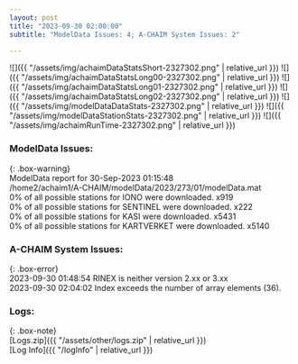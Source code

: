 ```yaml
---
layout: post
title: "2023-09-30 02:00:00"
subtitle: "ModelData Issues: 4; A-CHAIM System Issues: 2"

---
```


![]({{ "/assets/img/achaimDataStatsShort-2327302.png" | relative_url }})
![]({{ "/assets/img/achaimDataStatsLong00-2327302.png" | relative_url }})
![]({{ "/assets/img/achaimDataStatsLong01-2327302.png" | relative_url }})
![]({{ "/assets/img/achaimDataStatsLong02-2327302.png" | relative_url }})
![]({{ "/assets/img/modelDataDataStats-2327302.png" | relative_url }})
![]({{ "/assets/img/modelDataStationStats-2327302.png" | relative_url }})
![]({{ "/assets/img/achaimRunTime-2327302.png" | relative_url }})


### ModelData Issues:  
  
{: .box-warning}  
 ModelData report for 30-Sep-2023 01:15:48   
 /home2/achaim1/A-CHAIM/modelData/2023/273/01/modelData.mat   
 0% of all possible stations for IONO were downloaded. x919   
 0% of all possible stations for SENTINEL were downloaded. x222   
 0% of all possible stations for KASI were downloaded. x5431   
 0% of all possible stations for KARTVERKET were downloaded. x5140   
  
### A-CHAIM System Issues:  
  
{: .box-error}  
2023-09-30 01:48:54 RINEX is neither version 2.xx or 3.xx  
2023-09-30 02:04:02 Index exceeds the number of array elements (36).  

### Logs:  
  
{: .box-note}  
[Logs.zip]({{ "/assets/other/logs.zip" | relative_url }})  
[Log Info]({{ "/logInfo" | relative_url }})  
